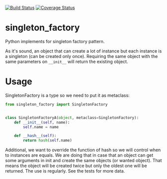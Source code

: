 [![Build Status](https://travis-ci.org/tomerghelber/singleton_factory.svg)](https://travis-ci.org/tomerghelber/singleton_factory/)
[![Coverage Status](https://coveralls.io/repos/tomerghelber/singleton_factory/badge.png)](https://coveralls.io/r/tomerghelber/singleton_factory)

singleton_factory
=================
Python implements for singleton factory pattern.

As it's sound, an object that can create a lot of instance but each instance is a singleton (can be created only once).
Requiring the same object with the same parameters on `__init__` will return the existing object.

Usage
=====
SingletonFactory is a type so we need to put it as metaclass:

``` python
from singleton_factory import SingletonFactory


class SingletonFactoryA(object, metaclass=SingletonFactory):
    def __init__(self, name):
        self.name = name

    def __hash__(self):
        return hash(self.name)
```

Additional, we want to override the function of hash so we will control when  to instances are equals.
We are doing that in case that an object can get some arguments in init and create the same objects (or wanted object).
That means the object will be created twice but only the oldest one will be returned.
The use is regularly. See the tests for more data.